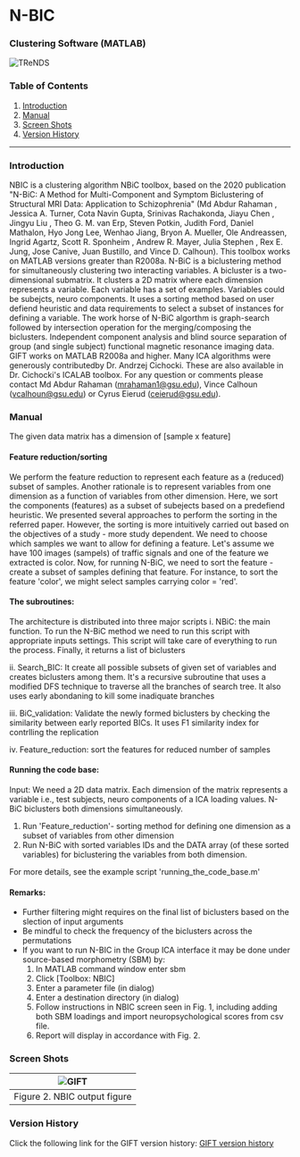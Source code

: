 # N-BIC 
### Clustering Software (MATLAB)
![TReNDS](https://trendscenter.org/wp-content/uploads/2019/06/background_eeg_1.jpg)
### Table of Contents
1. [Introduction](#secIntro)
2. [Manual](#secMan)
3. [Screen Shots](#secScreen)
4. [Version History](#secVerHist)
---
### Introduction <a name="secIntro"></a>
NBIC is a clustering algorithm NBiC toolbox, based on the 2020 publication "N-BiC: A Method for Multi-Component and Symptom Biclustering of Structural MRI Data: Application to Schizophrenia" (Md Abdur Rahaman , Jessica A. Turner, Cota Navin Gupta, Srinivas Rachakonda, Jiayu Chen , Jingyu Liu , Theo G. M. van Erp, Steven Potkin, Judith Ford, Daniel Mathalon, Hyo Jong Lee, Wenhao Jiang, Bryon A. Mueller, Ole Andreassen, Ingrid Agartz, Scott R. Sponheim , Andrew R. Mayer, Julia Stephen , Rex E. Jung, Jose Canive, Juan Bustillo, and Vince D. Calhoun). This toolbox works on MATLAB versions greater than R2008a. N-BiC is a biclustering method for simultaneously clustering two interacting variables. A bicluster is a two-dimensional submatrix. It clusters a 2D matrix where each dimension represents a variable. Each variable has a set of examples. Variables could be subejcts, neuro components. It uses a sorting method based on user defiend heuristic and data requirements to select a subset of instances for defining a variable. The work horse of N-BiC algorthm is graph-search followed by intersection operation for the merging/composing the biclusters. Independent component analysis and blind source separation of group (and single subject) functional magnetic resonance imaging data. GIFT works on MATLAB R2008a and higher. Many ICA algorithms were generously contributedby Dr. Andrzej Cichocki. These are also available in Dr. Cichocki's ICALAB toolbox. For any question or comments please contact Md Abdur Rahaman (mrahaman1@gsu.edu), Vince Calhoun (vcalhoun@gsu.edu) or Cyrus Eierud (ceierud@gsu.edu). 

### Manual <a name="secMan"></a>
The given data matrix has a dimension of [sample x feature] 

#### Feature reduction/sorting
We perform the feature reduction to represent each feature as a (reduced) subset of samples. Another rationale is to represent variables from one dimension as a function of variables from other dimension. Here, we sort the components (features) as a subset of subejects based on a predefiend heuristic. We presented several approaches to perform the sorting in the referred paper. However, the sorting is more intuitively carried out based on the objectives of a study - more study dependent. We need to choose which samples we want to allow for defining a feature. Let's assume we have 100 images (sampels) of traffic signals and one of the feature we extracted is color. Now, for running N-BiC, we need to sort the feature - create a subset of samples defining that feature. For instance,  to sort the feature 'color', we might select samples carrying color = 'red'.    

#### The subroutines:
 
The architecture is distributed into three major scripts 
   i.  NBiC: the main function. To run the N-BiC method we need to run this script with appropriate inputs settings. This script will take care of everything 
             to run the process. Finally, it returns a list of biclusters 
			 
   ii. Search_BIC: It create all possible subsets of given set of variables and creates biclusters among them. It's a recursive subroutine that uses
                   a modified DFS technique to traverse all the branches of search tree. It also uses early abondaning to kill some inadiquate branches   
                     
   iii. BiC_validation: Validate the newly formed biclusters by checking the similarity between early reported BICs. It uses F1 similarity index for contrlling the replication 
   
   iv. Feature_reduction: sort the features for reduced number of samples
   
#### Running the code base:

Input: We need a 2D data matrix. Each dimension of the matrix represents a variable i.e., test subjects, neuro components of a ICA loading values. N-BiC biclusters both dimensions simultaneously. 

1. Run 'Feature_reduction'- sorting method for defining one dimension as a subset of variables from other dimension  
2. Run N-BiC with sorted variables IDs and the DATA array (of these sorted variables) for biclustering the variables from both dimension.

For more details, see the example script 'running_the_code_base.m'


#### Remarks:

- Further filtering might requires on the final list of biclusters based on the slection of input arguments
- Be mindful to check the frequency of the biclusters across the permutations   
- If you want to run N-BIC in the Group ICA interface it may be done under source-based morphometry (SBM) by:
	1. In MATLAB command window enter sbm
	2. Click [Toolbox: NBIC]
	3. Enter a parameter file (in dialog)
	4. Enter a destination directory (in dialog)
	5. Follow instructions in NBIC screen seen in Fig. 1, including adding both SBM loadings and import neuropsychological scores from csv file.
	6. Report will display in accordance with Fig. 2.

### Screen Shots <a name="secScreen"></a>



| ![GIFT](https://trendscenter.org/trends/software/gift/images/nbic2.png) |
|:--:|
| Figure 2. NBIC output figure|

### Version History<a name="secVerHist"></a>
Click the following link for the GIFT version history: [GIFT version history](https://trendscenter.org/trends/software/gift/version_history.html) 

